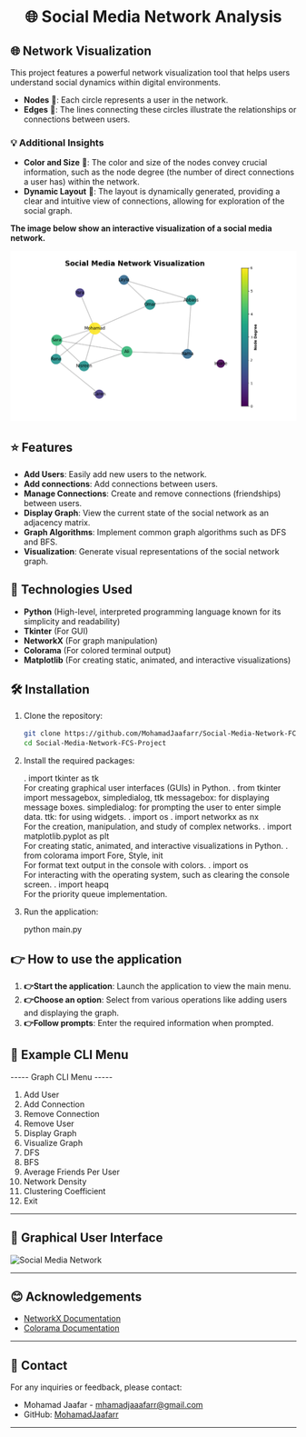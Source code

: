 
<h1 align="center">🌐 Social Media Network Analysis</h1>

## 🌐 Network Visualization

This project features a powerful network visualization tool that helps users understand social dynamics within digital environments. 

- **Nodes** 🌟: Each circle represents a user in the network.
- **Edges** 🔗: The lines connecting these circles illustrate the relationships or connections between users.
  
### 💡 Additional Insights
- **Color and Size** 🎨: The color and size of the nodes convey crucial information, such as the node degree (the number of direct connections a user has) within the network.
- **Dynamic Layout** 📐: The layout is dynamically generated, providing a clear and intuitive view of connections, allowing for exploration of the social graph.

**The image below show an interactive visualization of a social media network.**

![Social Media Network](https://github.com/MohamadJaafarr/Social-Media-Network-FCS-Project/blob/main/Social%20Media%20Network.PNG?raw=true)


## ⭐ Features

- **Add Users**: Easily add new users to the network.
- **Add connections**: Add connections between users.
- **Manage Connections**: Create and remove connections (friendships) between users.
- **Display Graph**: View the current state of the social network as an adjacency matrix.
- **Graph Algorithms**: Implement common graph algorithms such as DFS and BFS.
- **Visualization**: Generate visual representations of the social network graph.

## 🚀 Technologies Used

- **Python** (High-level, interpreted programming language known for its simplicity and readability)
- **Tkinter** (For GUI)
- **NetworkX** (For graph manipulation)
- **Colorama** (For colored terminal output)
- **Matplotlib** (For creating static, animated, and interactive visualizations)

## 🛠️ Installation

1. Clone the repository:
   ```bash
   git clone https://github.com/MohamadJaafarr/Social-Media-Network-FCS-Project
   cd Social-Media-Network-FCS-Project

2. Install the required packages:
   
     . import tkinter as tk  
        For creating graphical user interfaces (GUIs) in Python.
     . from tkinter import messagebox, simpledialog, ttk
        messagebox: for displaying message boxes.
        simpledialog: for prompting the user to enter simple data.
        ttk: for using widgets.
     . import os
     . import networkx as nx   
        For the creation, manipulation, and study of complex networks.
     . import matplotlib.pyplot as plt   
        For creating static, animated, and interactive visualizations in Python.
     . from colorama import Fore, Style, init   
        For format text output in the console with colors.
     . import os  
        For interacting with the operating system, such as clearing the console screen.
     . import heapq   
        For the priority queue implementation.

3. Run the application:

      python main.py

## 👉 How to use the application

1. **👉Start the application**: Launch the application to view the main menu.
2. **👉Choose an option**: Select from various operations like adding users and displaying the graph.
3. **👉Follow prompts**: Enter the required information when prompted.

## 📝 Example CLI Menu

----- Graph CLI Menu -----
1. Add User
2. Add Connection
3. Remove Connection
4. Remove User
5. Display Graph
6. Visualize Graph
7. DFS
8. BFS
9. Average Friends Per User
10. Network Density
11. Clustering Coefficient
12. Exit
---------------------------

## 🌟 Graphical User Interface

![Social Media Network](https://github.com/MohamadJaafarr/Social-Media-Network-FCS-Project/blob/main/Social-Media-Network.PNG?raw=true)

---------------------------
## 😊 Acknowledgements

- [NetworkX Documentation](https://networkx.org/documentation/stable/)
- [Colorama Documentation](https://pypi.org/project/colorama/)
  
---------------------------

## 📣 Contact

For any inquiries or feedback, please contact:

- Mohamad Jaafar - [mhamadjaaafarr@gmail.com](mailto:your-email@example.com)
- GitHub: [ MohamadJaafarr ](https://github.com/MohamadJaafarr/Social-Media-Network-FCS-Project)

---------------------------

